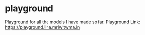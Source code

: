 # playground
Playground for all the models I have made so far. 
Playground Link: https://playground.lina.mrlwitwma.in
